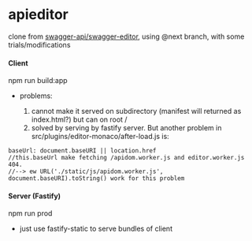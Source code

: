 # apieditor
clone from [swagger-api/swagger-editor](https://github.com/swagger-api/swagger-editor), using @next branch, with some trials/modifications

#### Client
npm run build:app

- problems:

  1. cannot make it served on subdirectory (manifest will returned as index.html?) but can on root /
  2. solved by serving by fastify server. But another problem in src/plugins/editor-monaco/after-load.js is:

```
baseUrl: document.baseURI || location.href
//this.baseUrl make fetching /apidom.worker.js and editor.worker.js 404.
//--> ew URL('./static/js/apidom.worker.js', document.baseURI).toString() work for this problem

```

#### Server (Fastify)
npm run prod

- just use fastify-static to serve bundles of client

